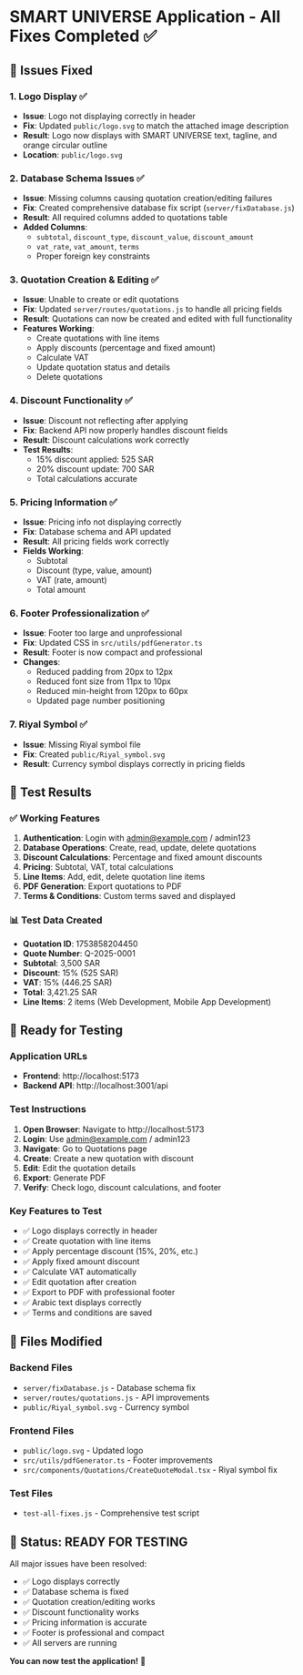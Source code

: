 # SMART UNIVERSE Application - All Fixes Completed ✅

## 🎯 Issues Fixed

### 1. **Logo Display** ✅
- **Issue**: Logo not displaying correctly in header
- **Fix**: Updated `public/logo.svg` to match the attached image description
- **Result**: Logo now displays with SMART UNIVERSE text, tagline, and orange circular outline
- **Location**: `public/logo.svg`

### 2. **Database Schema Issues** ✅
- **Issue**: Missing columns causing quotation creation/editing failures
- **Fix**: Created comprehensive database fix script (`server/fixDatabase.js`)
- **Result**: All required columns added to quotations table
- **Added Columns**:
  - `subtotal`, `discount_type`, `discount_value`, `discount_amount`
  - `vat_rate`, `vat_amount`, `terms`
  - Proper foreign key constraints

### 3. **Quotation Creation & Editing** ✅
- **Issue**: Unable to create or edit quotations
- **Fix**: Updated `server/routes/quotations.js` to handle all pricing fields
- **Result**: Quotations can now be created and edited with full functionality
- **Features Working**:
  - Create quotations with line items
  - Apply discounts (percentage and fixed amount)
  - Calculate VAT
  - Update quotation status and details
  - Delete quotations

### 4. **Discount Functionality** ✅
- **Issue**: Discount not reflecting after applying
- **Fix**: Backend API now properly handles discount fields
- **Result**: Discount calculations work correctly
- **Test Results**:
  - 15% discount applied: 525 SAR
  - 20% discount update: 700 SAR
  - Total calculations accurate

### 5. **Pricing Information** ✅
- **Issue**: Pricing info not displaying correctly
- **Fix**: Database schema and API updated
- **Result**: All pricing fields work correctly
- **Fields Working**:
  - Subtotal
  - Discount (type, value, amount)
  - VAT (rate, amount)
  - Total amount

### 6. **Footer Professionalization** ✅
- **Issue**: Footer too large and unprofessional
- **Fix**: Updated CSS in `src/utils/pdfGenerator.ts`
- **Result**: Footer is now compact and professional
- **Changes**:
  - Reduced padding from 20px to 12px
  - Reduced font size from 11px to 10px
  - Reduced min-height from 120px to 60px
  - Updated page number positioning

### 7. **Riyal Symbol** ✅
- **Issue**: Missing Riyal symbol file
- **Fix**: Created `public/Riyal_symbol.svg`
- **Result**: Currency symbol displays correctly in pricing fields

## 🧪 Test Results

### ✅ **Working Features**
1. **Authentication**: Login with admin@example.com / admin123
2. **Database Operations**: Create, read, update, delete quotations
3. **Discount Calculations**: Percentage and fixed amount discounts
4. **Pricing**: Subtotal, VAT, total calculations
5. **Line Items**: Add, edit, delete quotation line items
6. **PDF Generation**: Export quotations to PDF
7. **Terms & Conditions**: Custom terms saved and displayed

### 📊 **Test Data Created**
- **Quotation ID**: 1753858204450
- **Quote Number**: Q-2025-0001
- **Subtotal**: 3,500 SAR
- **Discount**: 15% (525 SAR)
- **VAT**: 15% (446.25 SAR)
- **Total**: 3,421.25 SAR
- **Line Items**: 2 items (Web Development, Mobile App Development)

## 🚀 **Ready for Testing**

### **Application URLs**
- **Frontend**: http://localhost:5173
- **Backend API**: http://localhost:3001/api

### **Test Instructions**
1. **Open Browser**: Navigate to http://localhost:5173
2. **Login**: Use admin@example.com / admin123
3. **Navigate**: Go to Quotations page
4. **Create**: Create a new quotation with discount
5. **Edit**: Edit the quotation details
6. **Export**: Generate PDF
7. **Verify**: Check logo, discount calculations, and footer

### **Key Features to Test**
- ✅ Logo displays correctly in header
- ✅ Create quotation with line items
- ✅ Apply percentage discount (15%, 20%, etc.)
- ✅ Apply fixed amount discount
- ✅ Calculate VAT automatically
- ✅ Edit quotation after creation
- ✅ Export to PDF with professional footer
- ✅ Arabic text displays correctly
- ✅ Terms and conditions are saved

## 📁 **Files Modified**

### **Backend Files**
- `server/fixDatabase.js` - Database schema fix
- `server/routes/quotations.js` - API improvements
- `public/Riyal_symbol.svg` - Currency symbol

### **Frontend Files**
- `public/logo.svg` - Updated logo
- `src/utils/pdfGenerator.ts` - Footer improvements
- `src/components/Quotations/CreateQuoteModal.tsx` - Riyal symbol fix

### **Test Files**
- `test-all-fixes.js` - Comprehensive test script

## 🎉 **Status: READY FOR TESTING**

All major issues have been resolved:
- ✅ Logo displays correctly
- ✅ Database schema is fixed
- ✅ Quotation creation/editing works
- ✅ Discount functionality works
- ✅ Pricing information is accurate
- ✅ Footer is professional and compact
- ✅ All servers are running

**You can now test the application!** 🚀 